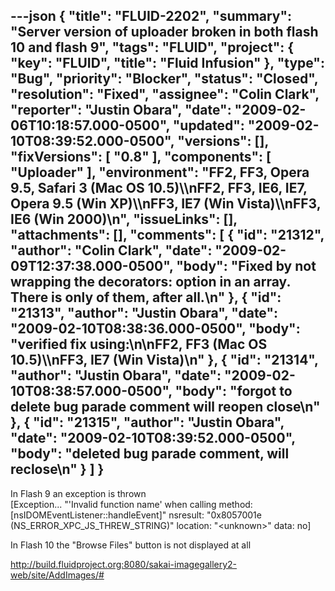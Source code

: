 ---json
{
  "title": "FLUID-2202",
  "summary": "Server version of uploader broken in both flash 10 and flash 9",
  "tags": "FLUID",
  "project": {
    "key": "FLUID",
    "title": "Fluid Infusion"
  },
  "type": "Bug",
  "priority": "Blocker",
  "status": "Closed",
  "resolution": "Fixed",
  "assignee": "Colin Clark",
  "reporter": "Justin Obara",
  "date": "2009-02-06T10:18:57.000-0500",
  "updated": "2009-02-10T08:39:52.000-0500",
  "versions": [],
  "fixVersions": [
    "0.8"
  ],
  "components": [
    "Uploader"
  ],
  "environment": "FF2, FF3, Opera 9.5, Safari 3 (Mac OS 10.5)\\\nFF2, FF3, IE6, IE7, Opera 9.5 (Win XP)\\\nFF3, IE7 (Win Vista)\\\nFF3, IE6 (Win 2000)\n",
  "issueLinks": [],
  "attachments": [],
  "comments": [
    {
      "id": "21312",
      "author": "Colin Clark",
      "date": "2009-02-09T12:37:38.000-0500",
      "body": "Fixed by not wrapping the decorators: option in an array. There is only of them, after all.\n"
    },
    {
      "id": "21313",
      "author": "Justin Obara",
      "date": "2009-02-10T08:38:36.000-0500",
      "body": "verified fix using:\n\nFF2, FF3 (Mac OS 10.5)\\\nFF3, IE7 (Win Vista)\n"
    },
    {
      "id": "21314",
      "author": "Justin Obara",
      "date": "2009-02-10T08:38:57.000-0500",
      "body": "forgot to delete bug parade comment will reopen close\n"
    },
    {
      "id": "21315",
      "author": "Justin Obara",
      "date": "2009-02-10T08:39:52.000-0500",
      "body": "deleted bug parade comment, will reclose\n"
    }
  ]
}
---
In Flash 9 an exception is thrown\
\[Exception... "'Invalid function name' when calling method: \[nsIDOMEventListener::handleEvent]" nsresult: "0x8057001e (NS\_ERROR\_XPC\_JS\_THREW\_STRING)" location: "\<unknown>" data: no]

In Flash 10 the "Browse Files" button is not displayed at all

<http://build.fluidproject.org:8080/sakai-imagegallery2-web/site/AddImages/#>

        